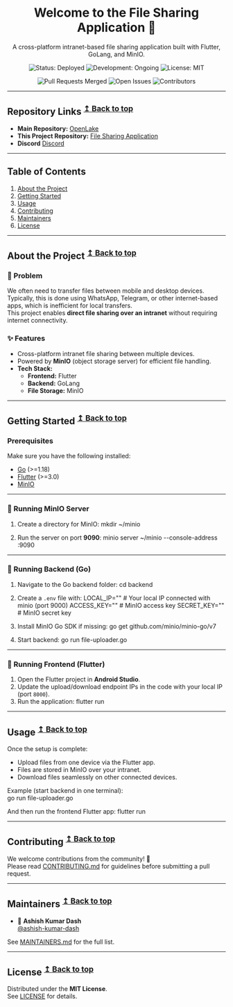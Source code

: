 <h1 align="center">Welcome to the File Sharing Application 👋</h1>
<p align="center">
A cross-platform intranet-based file sharing application built with Flutter, GoLang, and MinIO.
</p>
<p align="center">
    <img src="https://img.shields.io/badge/Status-Deployed-brightgreen" alt="Status: Deployed" />
    <img src="https://img.shields.io/badge/Development-Ongoing-blue" alt="Development: Ongoing" />
    <img src="https://img.shields.io/badge/License-MIT-yellow" alt="License: MIT" />
</p>
<p align="center">
    <img src="https://img.shields.io/github/issues-pr-closed/ashish-kumar-dash/file-sharing-app?color=success" alt="Pull Requests Merged" />
    <img src="https://img.shields.io/github/issues/ashish-kumar-dash/file-sharing-app?color=orange" alt="Open Issues" />
    <img src="https://img.shields.io/github/contributors/ashish-kumar-dash/file-sharing-app" alt="Contributors" />
</p>

---

## Repository Links <sup>[↥ Back to top](#table-of-contents)</sup>
- **Main Repository:** [OpenLake](https://github.com/OpenLake)
- **This Project Repository:** [File Sharing Application](https://github.com/ashish-kumar-dash/file-sharing-app)
- **Discord** [Discord](https://discord.gg/tNcwTQ5Q43)

---

## Table of Contents
1. [About the Project](#about-the-project)
2. [Getting Started](#getting-started)
3. [Usage](#usage)
4. [Contributing](#contributing)
5. [Maintainers](#maintainers)
6. [License](#license)

---

## About the Project <sup>[↥ Back to top](#table-of-contents)</sup>

### 🤔 Problem  
We often need to transfer files between mobile and desktop devices. Typically, this is done using WhatsApp, Telegram, or other internet-based apps, which is inefficient for local transfers.  
This project enables **direct file sharing over an intranet** without requiring internet connectivity.  

### ✨ Features
- Cross-platform intranet file sharing between multiple devices.  
- Powered by **MinIO** (object storage server) for efficient file handling.  
- **Tech Stack:**  
  - **Frontend:** Flutter  
  - **Backend:** GoLang  
  - **File Storage:** MinIO  

---

## Getting Started <sup>[↥ Back to top](#table-of-contents)</sup>

### Prerequisites
Make sure you have the following installed:
- [Go](https://go.dev) (>=1.18)  
- [Flutter](https://flutter.dev) (>=3.0)  
- [MinIO](https://min.io)  

---

### 📄 Running MinIO Server
1. Create a directory for MinIO:
mkdir ~/minio

2. Run the server on port **9090**:
minio server ~/minio --console-address :9090

---

### 📄 Running Backend (Go)
1. Navigate to the Go backend folder:
cd backend

2. Create a `.env` file with:
LOCAL_IP="" # Your local IP connected with minio (port 9000)
ACCESS_KEY="" # MinIO access key
SECRET_KEY="" # MinIO secret key

3. Install MinIO Go SDK if missing:
go get github.com/minio/minio-go/v7

4. Start backend:
go run file-uploader.go

---

### 📄 Running Frontend (Flutter)
1. Open the Flutter project in **Android Studio**.  
2. Update the upload/download endpoint IPs in the code with your local IP (port `8000`).  
3. Run the application:
flutter run

---

## Usage <sup>[↥ Back to top](#table-of-contents)</sup>

Once the setup is complete:  
- Upload files from one device via the Flutter app.  
- Files are stored in MinIO over your intranet.  
- Download files seamlessly on other connected devices.  

Example (start backend in one terminal):  
go run file-uploader.go


And then run the frontend Flutter app:
flutter run

---

## Contributing <sup>[↥ Back to top](#table-of-contents)</sup>

We welcome contributions from the community! 🎉  
Please read [CONTRIBUTING.md](CONTRIBUTING.md) for guidelines before submitting a pull request.  

---

## Maintainers <sup>[↥ Back to top](#table-of-contents)</sup>

- 👤 **Ashish Kumar Dash**  
  [@ashish-kumar-dash](https://github.com/ashish-kumar-dash)

See [MAINTAINERS.md](MAINTAINERS.md) for the full list.

---

## License <sup>[↥ Back to top](#table-of-contents)</sup>

Distributed under the **MIT License**.  
See [LICENSE](LICENSE) for details. 